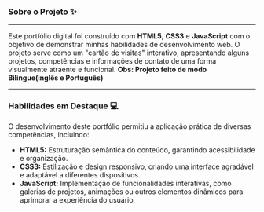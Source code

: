 ### Sobre o Projeto ✨
---
Este portfólio digital foi construído com **HTML5**, **CSS3** e **JavaScript** com o objetivo de demonstrar minhas habilidades de desenvolvimento web. O projeto serve como um "cartão de visitas" interativo, apresentando alguns projetos, competências e informações de contato de uma forma visualmente atraente e funcional. **Obs: Projeto feito de modo Bilingue(inglês e Português)**

---

### Habilidades em Destaque 💻

O desenvolvimento deste portfólio permitiu a aplicação prática de diversas competências, incluindo:

* **HTML5:** Estruturação semântica do conteúdo, garantindo acessibilidade e organização.
* **CSS3:** Estilização e design responsivo, criando uma interface agradável e adaptável a diferentes dispositivos.
* **JavaScript:** Implementação de funcionalidades interativas, como galerias de projetos, animações ou outros elementos dinâmicos para aprimorar a experiência do usuário.
